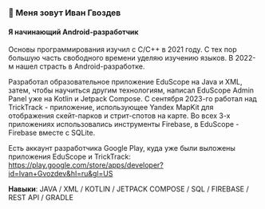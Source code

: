 ### 👋 Меня зовут Иван Гвоздев
#### Я начинающий Android-разработчик

Основы программирования изучил с C/C++ в 2021 году. С тех пор большую часть свободного времени уделяю изучению языков. В 2022-м нашел страсть в Android-разработке.

Разработал образовательное приложение EduScope на Java и XML, затем, чтобы научиться другим технологиям, написал EduScope Admin Panel уже на Kotlin и Jetpack Compose. С сентября 2023-го работал над TrickTrack - приложение, использующее Yandex MapKit для отображения скейт-парков и стрит-спотов на карте. Во всех 3-х приложениях использовались инструменты Firebase, в EduScope - Firebase вместе с SQLite.

Есть аккаунт разработчика Google Play, куда уже были выложены приложения EduScope и TrickTrack: https://play.google.com/store/apps/developer?id=Ivan+Gvozdev&hl=ru&gl=US

**Навыки**: JAVA / XML / KOTLIN / JETPACK COMPOSE / SQL / FIREBASE / REST API / GRADLE




